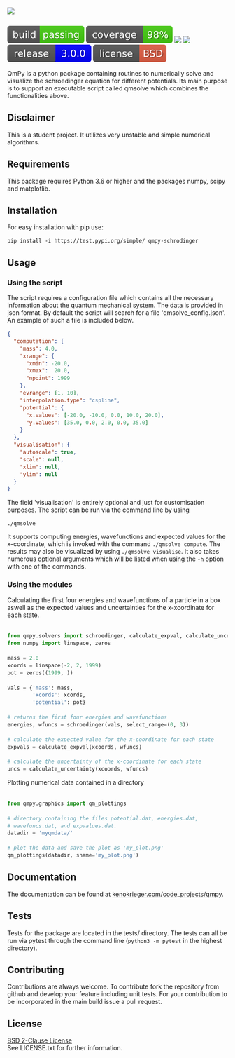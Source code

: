 # <img src="http://qmpy.org/badges/qmpy_logotext.png" height=60>

<img src="https://github.com/kenokrieger/QmPy/blob/master/_imgs/build%20passing.svg"> <img src="https://github.com/kenokrieger/QmPy/blob/master/_imgs/coverage98.svg">
<img src="https://img.shields.io/github/issues/kenokrieger/QmPy"> <img src="https://img.shields.io/github/commit-activity/m/kenokrieger/QmPy">
<img src="https://github.com/kenokrieger/QmPy/blob/master/_imgs/release.svg"> <img src="https://github.com/kenokrieger/QmPy/blob/master/_imgs/license.svg">

QmPy is a python package containing routines to numerically solve and visualize
the schroedinger equation for different potentials. Its main purpose is to
support an executable script called qmsolve which combines the functionalities
above.


## Disclaimer

This is a student project. It utilizes very unstable and simple numerical
algorithms.

## Requirements

This package requires Python 3.6 or higher and the packages numpy, scipy and
matplotlib.

## Installation

For easy installation with pip use:

```shell
pip install -i https://test.pypi.org/simple/ qmpy-schrodinger
```

## Usage

### Using the script

The script requires a configuration file which contains all the necessary
information about the quantum mechanical system. The data is provided in
json format. By default the script will search for a file 'qmsolve_config.json'.
An example of such a file is included below. <br/>
```json
{
  "computation": {
    "mass": 4.0,
    "xrange": {
      "xmin": -20.0,
      "xmax":  20.0,
      "npoint": 1999
    },
    "evrange": [1, 10],
    "interpolation.type": "cspline",
    "potential": {
      "x.values": [-20.0, -10.0, 0.0, 10.0, 20.0],
      "y.values": [35.0, 0.0, 2.0, 0.0, 35.0]
    }
  },
  "visualisation": {
    "autoscale": true,
    "scale": null,
    "xlim": null,
    "ylim": null
  }
}
```
The field 'visualisation' is entirely optional and just for customisation
purposes. The script can be run via the command line by using
```shell
./qmsolve
```
It supports computing energies, wavefunctions and expected values for
the x-coordinate, which is invoked with the command `./qmsolve compute`. The
results may also be visualized by using `./qmsolve visualise`. It also takes
numerous optional arguments which will be listed when using the `-h` option with
one of the commands.

### Using the modules

Calculating the first four energies and wavefunctions of a particle in a box
aswell as the expected values and uncertainties for the x-xoordinate for each
state.

```python

from qmpy.solvers import schroedinger, calculate_expval, calculate_uncertainty
from numpy import linspace, zeros

mass = 2.0
xcords = linspace(-2, 2, 1999)
pot = zeros((1999, ))

vals = {'mass': mass,
        'xcords': xcords,
        'potential': pot}

# returns the first four energies and wavefunctions
energies, wfuncs = schroedinger(vals, select_range=(0, 3))

# calculate the expected value for the x-coordinate for each state
expvals = calculate_expval(xcoords, wfuncs)

# calculate the uncertainty of the x-coordinate for each state
uncs = calculate_uncertainty(xcoords, wfuncs)

```

Plotting numerical data contained in a directory

```python

from qmpy.graphics import qm_plottings

# directory containing the files potential.dat, energies.dat,
# wavefuncs.dat, and expvalues.dat.
datadir = 'myqmdata/'

# plot the data and save the plot as 'my_plot.png'
qm_plottings(datadir, sname='my_plot.png')

```

## Documentation

The documentation can be found at
[kenokrieger.com/code_projects/qmpy](https://kenokrieger.com/code_projects/qmpy).

## Tests

Tests for the package are located in the tests/ directory. The tests can all
be run via pytest through the command line (`python3 -m pytest` in the
highest directory).

## Contributing

Contributions are always welcome. To contribute fork the repository from
github and develop your feature including unit tests. For your contribution
to be incorporated in the main build issue a pull request.

## License

[BSD 2-Clause License](https://choosealicense.com/licenses/bsd-2-clause/) <br/>
See LICENSE.txt for further information.
